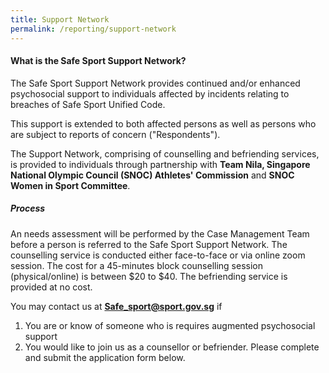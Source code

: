 ```yaml
---
title: Support Network
permalink: /reporting/support-network
---
```

#### What is the Safe Sport Support Network?

The Safe Sport Support Network provides continued and/or enhanced psychosocial support to individuals affected by incidents relating to breaches of Safe Sport Unified Code.

This support is extended to both affected persons as well as persons who are subject to reports of concern ("Respondents"). 

The Support Network, comprising of counselling and befriending services, is provided to individuals through partnership with **Team Nila, Singapore National Olympic Council (SNOC) Athletes' Commission** and **SNOC Women in Sport Committee**.

##### Process

An needs assessment will be performed by the Case Management Team before a person is referred to the Safe Sport Support Network. The counselling service is conducted either face-to-face or via online zoom session. The cost for a 45-minutes block counselling session (physical/online) is between $20 to $40. The befriending service is provided at no cost.

You may contact us at **Safe_sport@sport.gov.sg**  if 
1. You are or know of someone who is requires augmented psychosocial support 
2. You would like to join us as a counsellor or befriender. Please complete and submit the application form below.
